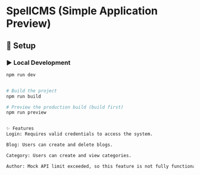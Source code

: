 
# SpellCMS (Simple Application Preview)

## 🔧 Setup

### ▶️ Local Development
```bash
npm run dev


# Build the project
npm run build

# Preview the production build (build first)
npm run preview


✨ Features
Login: Requires valid credentials to access the system.

Blog: Users can create and delete blogs.

Category: Users can create and view categories.

Author: Mock API limit exceeded, so this feature is not fully functional.
